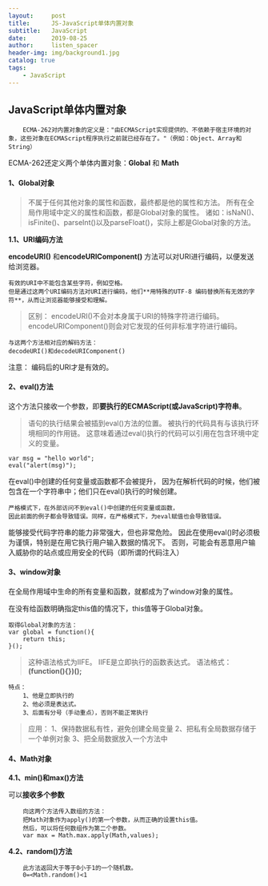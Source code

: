 ```yaml
---
layout:     post
title:      JS-JavaScript单体内置对象
subtitle:   JavaScript
date:       2019-08-25
author:     listen_spacer
header-img: img/background1.jpg
catalog: true
tags:
    - JavaScript
---
```

## JavaScript单体内置对象

```
    ECMA-262对内置对象的定义是："由ECMAScript实现提供的、不依赖于宿主环境的对象，这些对象在ECMAScript程序执行之前就已经存在了。"（例如：Object、Array和String）
```
ECMA-262还定义两个单体内置对象：**Global** 和 **Math**

#### 1、Global对象

>不属于任何其他对象的属性和函数，最终都是他的属性和方法。
>所有在全局作用域中定义的属性和函数，都是Global对象的属性。
>诸如：isNaN()、isFinite()、parseInt()以及parseFloat()，实际上都是Global对象的方法。

**1.1、URI编码方法**

**encodeURI()** 和**encodeURIComponent()** 方法可以对URI进行编码，以便发送给浏览器。

```
有效的URI中不能包含某些字符，例如空格。		
但是通过这两个URI编码方法对URI进行编码，他们**用特殊的UTF-8 编码替换所有无效的字符**，从而让浏览器能够接受和理解。
```

>区别：
>encodeURI()不会对本身属于URI的特殊字符进行编码。
>encodeURIComponent()则会对它发现的任何非标准字符进行编码。

```
与这两个方法相对应的解码方法：
decodeURI()和decodeURIComponent()
```

注意：
编码后的URI才是有效的。

#### 2、eval()方法

这个方法只接收一个参数，即**要执行的ECMAScript(或JavaScript)字符串**。

>语句的执行结果会被插到eval()方法的位置。
>被执行的代码具有与该执行环境相同的作用链。
>这意味着通过eval()执行的代码可以引用在包含环境中定义的变量。

```
var msg = "hello world";
eval("alert(msg)");
```

在eval()中创建的任何变量或函数都不会被提升，
因为在解析代码的时候，他们被包含在一个字符串中；他们只在eval()执行的时候创建。

```
严格模式下，在外部访问不到eval()中创建的任何变量或函数，
因此前面的例子都会导致错误。同样，在严格模式下，为eval赋值也会导致错误。
```

能够接受代码字符串的能力非常强大，但也非常危险。
因此在使用eval()时必须极为谨慎，特别是在用它执行用户输入数据的情况下。
否则，可能会有恶意用户输入威胁你的站点或应用安全的代码（即所谓的代码注入）

#### 3、window对象

在全局作用域中生命的所有变量和函数，就都成为了window对象的属性。

在没有给函数明确指定this值的情况下，this值等于Global对象。

```
取得Global对象的方法：
var global = function(){
    return this;
}();
```

>这种语法格式为IIFE。
>IIFE是立即执行的函数表达式。
>语法格式：
>**(function(){})();**

```
特点：
    1、他是立即执行的
    2、他必须是表达式。
    3、后面有分号（手动重点），否则不能正常执行
```

>应用：
>1、保持数据私有性，避免创建全局变量
>2、把私有全局数据存储于一个单例对象
>3、把全局数据放入一个方法中

#### 4、Math对象

**4.1、min()和max()方法**

可以**接收多个参数**

```
    向这两个方法传入数组的方法：
    把Math对象作为apply()的第一个参数，从而正确的设置this值。
    然后，可以将任何数组作为第二个参数。
    var max = Math.max.apply(Math,values);
```
    
**4.2、random()方法**

```
    此方法返回大于等于0小于1的一个随机数。
    0=<Math.random()<1
```

